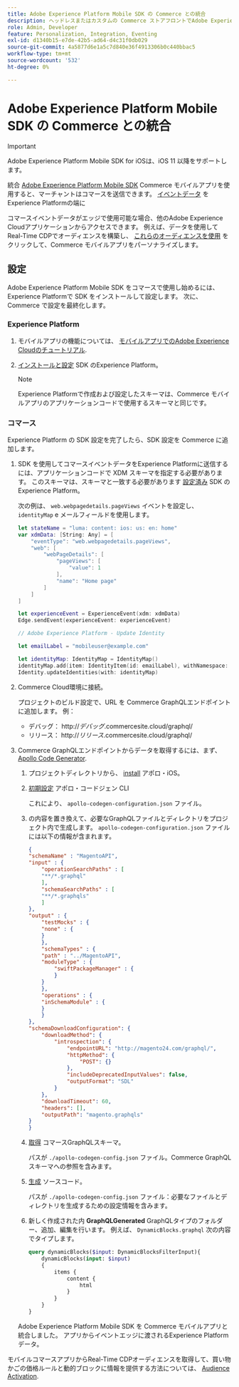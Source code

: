 ```yaml
---
title: Adobe Experience Platform Mobile SDK の Commerce との統合
description: ヘッドレスまたはカスタムの Commerce ストアフロントでAdobe Experience Platform Mobile SDK を使用する方法について説明します。
role: Admin, Developer
feature: Personalization, Integration, Eventing
exl-id: d1340b15-e7de-42b5-ad64-d4c31f0db029
source-git-commit: 4a5877d6e1a5c7d840e36f4913306b0c440bbac5
workflow-type: tm+mt
source-wordcount: '532'
ht-degree: 0%

---
```


# Adobe Experience Platform Mobile SDK の Commerce との統合

>[!IMPORTANT]
>
>Adobe Experience Platform Mobile SDK for iOSは、iOS 11 以降をサポートします。

統合 [Adobe Experience Platform Mobile SDK](https://developer.adobe.com/client-sdks/home/) Commerce モバイルアプリを使用すると、マーチャントはコマースを送信できます。  [イベントデータ](events.md) をExperience Platformの端に

コマースイベントデータがエッジで使用可能な場合、他のAdobe Experience Cloudアプリケーションからアクセスできます。 例えば、データを使用してReal-Time CDPでオーディエンスを構築し、 [これらのオーディエンスを使用](https://experienceleague.adobe.com/docs/commerce-admin/customers/audience-activation.html) をクリックして、Commerce モバイルアプリをパーソナライズします。

## 設定

Adobe Experience Platform Mobile SDK をコマースで使用し始めるには、Experience Platformで SDK をインストールして設定します。 次に、Commerce で設定を最終化します。

### Experience Platform

1. モバイルアプリの機能については、 [モバイルアプリでのAdobe Experience Cloudのチュートリアル](https://experienceleague.adobe.com/docs/platform-learn/implement-mobile-sdk/overview.html).

1. [インストールと設定](https://developer.adobe.com/client-sdks/documentation/getting-started/) SDK のExperience Platform。

   >[!NOTE]
   >
   >Experience Platformで作成および設定したスキーマは、Commerce モバイルアプリのアプリケーションコードで使用するスキーマと同じです。

### コマース

Experience Platform の SDK 設定を完了したら、SDK 設定を Commerce に追加します。

1. SDK を使用してコマースイベントデータをExperience Platformに送信するには、アプリケーションコードで XDM スキーマを指定する必要があります。 このスキーマは、スキーマと一致する必要があります [設定済み](https://developer.adobe.com/client-sdks/home/getting-started/set-up-schemas-and-datasets/) SDK のExperience Platform。

   次の例は、 `web.webpagedetails.pageViews` イベントを設定し、 `identityMap` e メールフィールドを使用します。

   ```swift
   let stateName = "luma: content: ios: us: en: home"
   var xdmData: [String: Any] = [
       "eventType": "web.webpagedetails.pageViews",
       "web": [
           "webPageDetails": [
               "pageViews": [
                   "value": 1
               ],
               "name": "Home page"
           ]
       ]
   ]
   
   let experienceEvent = ExperienceEvent(xdm: xdmData)
   Edge.sendEvent(experienceEvent: experienceEvent)
   
   // Adobe Experience Platform - Update Identity
   
   let emailLabel = "mobileuser@example.com"
   
   let identityMap: IdentityMap = IdentityMap()
   identityMap.add(item: IdentityItem(id: emailLabel), withNamespace: "Email")
   Identity.updateIdentities(with: identityMap)
   ```

1. Commerce Cloud環境に接続。

   プロジェクトのビルド設定で、URL を Commerce GraphQLエンドポイントに追加します。 例：

   - デバッグ： http://_デバッグ_.commercesite.cloud/graphql/
   - リリース： http://_リリース_.commercesite.cloud/graphql/

1. Commerce GraphQLエンドポイントからデータを取得するには、まず、 [Apollo Code Generator](https://www.apollographql.com/docs/ios/).

   1. プロジェクトディレクトリから、 [install](https://www.apollographql.com/docs/ios/get-started#1-install-the-apollo-frameworks) アポロ・iOS。

   1. [初期設定](https://www.apollographql.com/docs/ios/code-generation/codegen-cli/#initialize) アポロ・コードジェン CLI

      これにより、 `apollo-codegen-configuration.json` ファイル。

   1. の内容を置き換えて、必要なGraphQLファイルとディレクトリをプロジェクト内で生成します。 `apollo-codegen-configuration.json` ファイルには以下の情報が含まれます。

      ```json
      {
      "schemaName" : "MagentoAPI",
      "input" : {
          "operationSearchPaths" : [
          "**/*.graphql"
          ],
          "schemaSearchPaths" : [
          "**/*.graphqls"
          ]
      },
      "output" : {
          "testMocks" : {
          "none" : {
          }
          },
          "schemaTypes" : {
          "path" : "../MagentoAPI",
          "moduleType" : {
              "swiftPackageManager" : {
              }
          }
          },
          "operations" : {
          "inSchemaModule" : {
          }
          }
      },
      "schemaDownloadConfiguration": {
          "downloadMethod": {
              "introspection": {
                  "endpointURL": "http://magento24.com/graphql/",
                  "httpMethod": {
                      "POST": {}
                  },
                  "includeDeprecatedInputValues": false,
                  "outputFormat": "SDL"
              }
          },
          "downloadTimeout": 60,
          "headers": [],
          "outputPath": "magento.graphqls"
      }
      }
      ```

   1. [取得](https://www.apollographql.com/docs/ios/code-generation/codegen-cli/#fetch-schema) コマースGraphQLスキーマ。

      パスが `./apollo-codegen-config.json` ファイル。Commerce GraphQLスキーマへの参照を含みます。

   1. [生成](https://www.apollographql.com/docs/ios/code-generation/codegen-cli/#generate) ソースコード。

      パスが `./apollo-codegen-config.json` ファイル：必要なファイルとディレクトリを生成するための設定情報を含みます。

   1. 新しく作成された内 **GraphQLGenerated** GraphQLタイプのフォルダー、追加、編集を行います。 例えば、 `DynamicBlocks.graphql` 次の内容でタイプします。

      ```graphql
      query dynamicBlocks($input: DynamicBlocksFilterInput){
          dynamicBlocks(input: $input)
          {
              items {
                  content {
                      html
                  }
              }
          }
      }
      ```

   Adobe Experience Platform Mobile SDK を Commerce モバイルアプリと統合しました。 アプリからイベントエッジに渡されるExperience Platformデータ。

モバイルコマースアプリからReal-Time CDPオーディエンスを取得して、買い物かごの価格ルールと動的ブロックに情報を提供する方法については、 [Audience Activation](https://experienceleague.adobe.com/docs/commerce-admin/customers/audience-activation.html).

